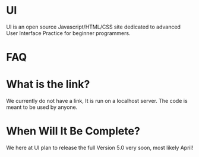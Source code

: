 # UI
UI is an open source Javascript/HTML/CSS site dedicated to advanced User Interface Practice for beginner programmers. 
# FAQ
# What is the link?
We currently do not have a link, It is run on a localhost server. The code is meant to be used by anyone.
# When Will It Be Complete?
We here at UI plan to release the full Version 5.0 very soon, most likely April!